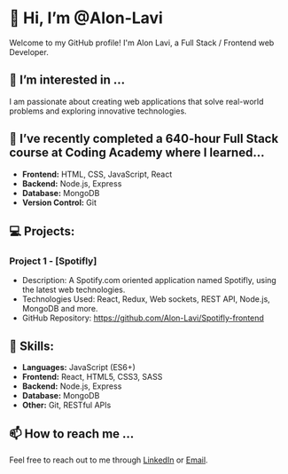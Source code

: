 # 👋 Hi, I’m @Alon-Lavi
Welcome to my GitHub profile! I'm Alon Lavi, a Full Stack / Frontend web Developer.

## 👀 I’m interested in ...
I am passionate about creating web applications that solve real-world problems and exploring innovative technologies.

## 🌱 I’ve recently completed a 640-hour Full Stack course at Coding Academy where I learned...
- **Frontend:** HTML, CSS, JavaScript, React
- **Backend:** Node.js, Express
- **Database:** MongoDB
- **Version Control:** Git

## 💻 Projects:
### Project 1 - [Spotifly]
- Description: A Spotify.com oriented application named Spotifly,
using the latest web technologies.
- Technologies Used: React, Redux, Web sockets,
REST API, Node.js, MongoDB and more.
- GitHub Repository: https://github.com/Alon-Lavi/Spotifly-frontend

## 🚀 Skills:
- **Languages:** JavaScript (ES6+)
- **Frontend:** React, HTML5, CSS3, SASS
- **Backend:** Node.js, Express
- **Database:** MongoDB
- **Other:** Git, RESTful APIs

## 📫 How to reach me ...
Feel free to reach out to me through [LinkedIn](https://www.linkedin.com/in/alon-lavi-91344523b/) or [Email](Alonlavi7@gmail.com).

<!---
Alon-Lavi/Alon-Lavi is a ✨ special ✨ repository because its `README.md` (this file) appears on your GitHub profile.
You can click the Preview link to take a look at your changes.
--->
